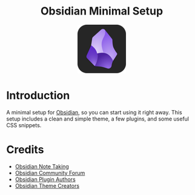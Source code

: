 <center>

# Obsidian Minimal Setup

![obsidian-icon](Images/obsidian-icon.png)
</center>

# Introduction

A minimal setup for [Obsidian](https://obsidian.md/), so you can start using it right away. This setup includes a clean and simple theme, a few plugins, and some useful CSS snippets.


# Credits

- [Obsidian Note Taking](https://obsidian.md/)
- [Obsidian Community Forum](https://forum.obsidian.md/)
- [Obsidian Plugin Authors](https://obsidian.md/plugins)
- [Obsidian Theme Creators](https://minimal.guide/home)
